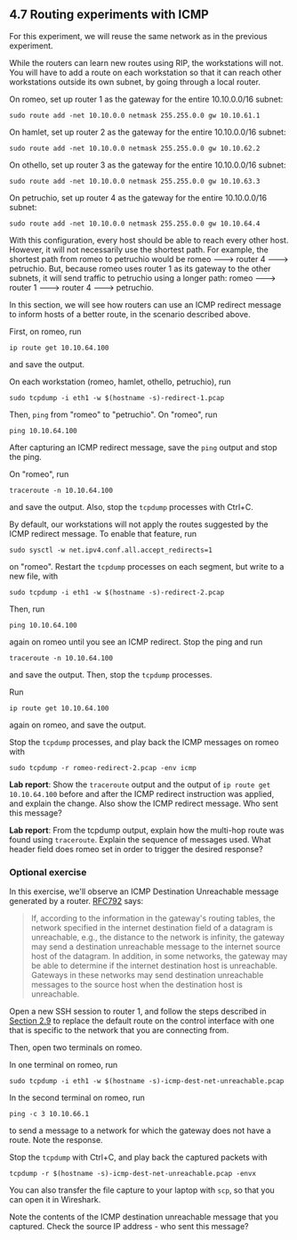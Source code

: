 ## 4.7 Routing experiments with ICMP

For this experiment, we will reuse the same network as in the previous experiment. 

While the routers can learn new routes using RIP, the workstations will not. You will have to add a route on each workstation so that it can reach other workstations outside its own subnet, by going through a local router.

On romeo, set up router 1 as the gateway for the entire 10.10.0.0/16 subnet:

```
sudo route add -net 10.10.0.0 netmask 255.255.0.0 gw 10.10.61.1
```

On hamlet, set up router 2 as the gateway for the entire 10.10.0.0/16 subnet:

```
sudo route add -net 10.10.0.0 netmask 255.255.0.0 gw 10.10.62.2
```

On othello, set up router 3 as the gateway for the entire 10.10.0.0/16 subnet:

```
sudo route add -net 10.10.0.0 netmask 255.255.0.0 gw 10.10.63.3
```

On petruchio, set up router 4 as the gateway for the entire 10.10.0.0/16 subnet:

```
sudo route add -net 10.10.0.0 netmask 255.255.0.0 gw 10.10.64.4
```

With this configuration, every host should be able to reach every other host. However, it will not necessarily use the shortest path. For example, the shortest path from romeo to petruchio would be romeo 🡒 router 4 🡒 petruchio. But, because romeo uses router 1 as its gateway to the other subnets, it will send traffic to petruchio using a longer path: romeo 🡒 router 1 🡒 router 4 🡒 petruchio.


In this section, we will see how routers can use an ICMP redirect message to inform hosts of a better route, in the scenario described above.

First, on romeo, run

```
ip route get 10.10.64.100
```

and save the output.


On each workstation (romeo, hamlet, othello, petruchio), run

```
sudo tcpdump -i eth1 -w $(hostname -s)-redirect-1.pcap
```

Then, `ping` from "romeo" to "petruchio". On "romeo", run

```
ping 10.10.64.100
```

After capturing an ICMP redirect message, save the `ping` output and stop the ping.

On "romeo", run

```
traceroute -n 10.10.64.100
```

and save the output. Also, stop the `tcpdump` processes with Ctrl+C.

By default, our workstations will not apply the routes suggested by the ICMP redirect message. To enable that feature, run

```
sudo sysctl -w net.ipv4.conf.all.accept_redirects=1
```

on "romeo". Restart the `tcpdump` processes on each segment, but write to a new file, with

```
sudo tcpdump -i eth1 -w $(hostname -s)-redirect-2.pcap
```

Then, run 

```
ping 10.10.64.100
```

again on romeo until you see an ICMP redirect. Stop the ping and run

```
traceroute -n 10.10.64.100
```

and save the output. Then, stop the `tcpdump` processes.

Run 

```
ip route get 10.10.64.100
```

again on romeo, and save the output.

Stop the `tcpdump` processes, and play back the ICMP messages on romeo with

```
sudo tcpdump -r romeo-redirect-2.pcap -env icmp
```



**Lab report**: Show the `traceroute` output and the output of `ip route get 10.10.64.100` before and after the ICMP redirect instruction was applied, and explain the change. Also show the ICMP redirect message. Who sent this message?

**Lab report**: From the tcpdump output, explain how the multi-hop route was found using `traceroute`. Explain the sequence of messages used. What header field does romeo set in order to trigger the desired response?


### Optional exercise

In this exercise, we'll observe an ICMP Destination Unreachable message generated by a router. [RFC792](https://tools.ietf.org/html/rfc792) says:

> If, according to the information in the gateway's routing tables, the network specified in the internet destination field of a datagram is unreachable, e.g., the distance to the network is infinity, the gateway may send a destination unreachable message to the internet source host of the datagram. In addition, in some networks, the gateway may be able to determine if the internet destination host is unreachable. Gateways in these networks may send destination unreachable messages to the source host when the destination host is unreachable.

Open a new SSH session to router 1, and follow the steps described in [Section 2.9](https://github.com/ffund/tcp-ip-essentials/blob/master/lab2/2-9-ip-subnet.md) to replace the default route on the control interface with one that is specific to the network that you are connecting from.

Then, open two terminals on romeo. 

In one terminal on romeo, run

```
sudo tcpdump -i eth1 -w $(hostname -s)-icmp-dest-net-unreachable.pcap
```

In the second terminal on romeo, run

```
ping -c 3 10.10.66.1
```

to send a message to a network for which the gateway does not have a route. Note the response. 

Stop the `tcpdump` with Ctrl+C, and play back the captured packets with


```
tcpdump -r $(hostname -s)-icmp-dest-net-unreachable.pcap -envx
```

You can also transfer the file capture to your laptop with `scp`, so that you can open it in Wireshark.

Note the contents of the ICMP destination unreachable message that you captured. Check the source IP address - who sent this message?
